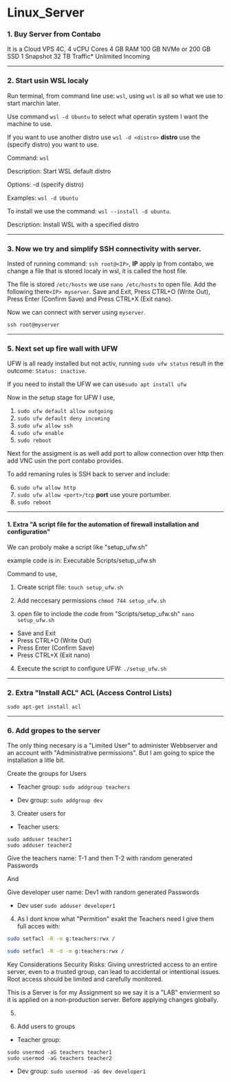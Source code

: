 # Linux_Server

### 1. Buy Server from Contabo

It is a Cloud VPS 4C,
4 vCPU Cores
4 GB RAM
100 GB NVMe
or 200 GB SSD
1 Snapshot
32 TB Traffic*
Unlimited Incoming

---

### 2. Start usin WSL localy

Run terminal, from command line use: `wsl`, using `wsl` is all so what we use to start marchin later. 

Use command `wsl -d Ubuntu` to select what operatin system I want the machine to use. 

If you want to use another distro use `wsl -d <distro>` **distro** use the (specify distro) you want to use.

Command:
`wsl`

Description: 
Start WSL default distro

Options:
-d <distro> (specify distro)

Examples:
`wsl -d Ubuntu`

To install we use the command: `wsl --install -d ubuntu`.

Description: 
Install WSL with a specified distro


---

### 3. Now we try and simplify SSH connectivity with server.

Insted of running command: `ssh root@<IP>`, **IP** apply ip from contabo, we change a file that is stored localy in wsl, it is called the host file.

The file is stored  `/etc/hosts` we use `nano /etc/hosts` to open file. Add the following there`<IP> myserver`. Save and Exit, Press CTRL+O (Write Out), Press Enter (Confirm Save) and Press CTRL+X (Exit nano). 

Now we can connect with server using `myserver`.

```
ssh root@myserver
```

---

### 5. Next set up fire wall with UFW

UFW is all ready installed but not activ, running `sudo ufw status` result in the outcome: `Status: inactive`.

If you need to install the UFW we can use`sudo apt install ufw`

Now in the setup stage for UFW I use,

1. ```sudo ufw default allow outgoing```
2. ```sudo ufw default deny incoming```
3. ```sudo ufw allow ssh```																							
4. ```sudo ufw enable```																			
5. ```sudo reboot```

Next for the assigment is as well add port to allow connection over http then add VNC usin the port contabo provides. 

To add remaning rules is SSH back to server and include:

6. ```sudo ufw allow http```																					
7. ```sudo ufw allow <port>/tcp``` **port** use youre portumber.
8. ```sudo reboot```

---

#### 1. Extra "A script file for the automation of firewall installation and configuration"

We can proboly make a script like "setup_ufw.sh"

example code is in: Executable Scripts/setup_ufw.sh

Command to use,

1. Create script file:
```touch setup_ufw.sh```

2. Add neccesary permissions
```chmod 744 setup_ufw.sh```

3. open file to inclode the code from "Scripts/setup_ufw.sh"
```nano setup_ufw.sh```
- Save and Exit
- Press CTRL+O (Write Out)
- Press Enter (Confirm Save)
- Press CTRL+X (Exit nano)

4. Execute the script to configure UFW:
```./setup_ufw.sh```

---

### 2. Extra "Install ACL" ACL (Access Control Lists)
```
sudo apt-get install acl
```
---

### 6. Add gropes to the server

The only thing necesary is a "Limited User" to administer Webbserver and an account with "Administrative permissions". But I am going to spice the installation a litle bit.

Create the groups for Users
- Teacher group:
```sudo addgroup teachers```

- Dev group:
```sudo addgroup dev```

3. Creater users for
- Teacher users:
```
sudo adduser teacher1
sudo adduser teacher2
```

Give the teachers name: T-1 and then T-2 with random generated Passwords

And

Give developer user name: Dev1 with random generated Passwords

- Dev user
```sudo adduser developer1```

4. As I dont know what "Permition" exakt the Teachers need I give them full acces with:

```bash
sudo setfacl -R -m g:teachers:rwx /
```
```bash
sudo setfacl -R -d -m g:teachers:rwx /
```

Key Considerations
Security Risks: Giving unrestricted access to an entire server, even to a trusted group, can lead to accidental or intentional issues. Root access should be limited and carefully monitored.

This is a Server is for my Assignment so we say it is a "LAB" envierment so it is applied on a non-production server. Before applying changes globally.

5. 

6. Add users to groups
- Teacher group:
```
sudo usermod -aG teachers teacher1
sudo usermod -aG teachers teacher2
```

- Dev group:
```sudo usermod -aG dev developer1```



